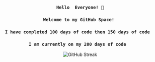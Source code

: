 <h3 align='center'><code>Hello  Everyone! 👋<br/></code></h3>
<h3 align='center'><code>Welcome to my GitHub Space! <br/></code></h3>
<h3 align='center'><code>I have completed 100 days of code then 150 days of code  <br/></code></h3>

<h3 align='center'><code>I am currently on my 200 days of code  <br/></code></h3>



<div align="center">

![GitHub Streak](https://streak-stats.demolab.com?user=MRNOONE333&theme=terafox)

</div>


